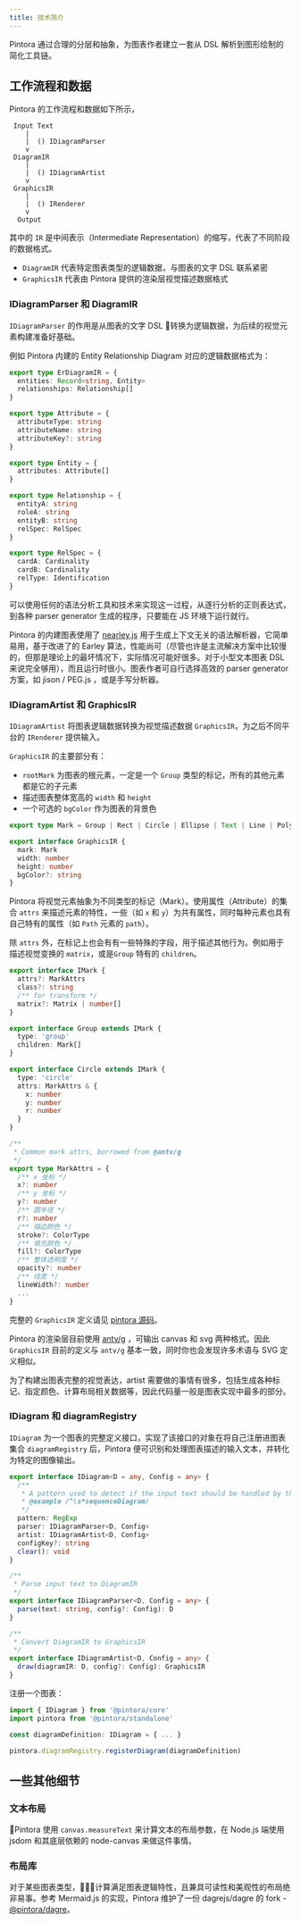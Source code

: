 ```yaml
---
title: 技术简介
---
```


Pintora 通过合理的分层和抽象，为图表作者建立一套从 DSL 解析到图形绘制的简化工具链。

## 工作流程和数据

Pintora 的工作流程和数据如下所示，

```text
 Input Text
    |
    |  () IDiagramParser
    v
 DiagramIR
    |
    |  () IDiagramArtist
    v
 GraphicsIR
    |
    |  () IRenderer
    v
  Output
```

其中的 `IR` 是中间表示（Intermediate Representation）的缩写，代表了不同阶段的数据格式。

- `DiagramIR` 代表特定图表类型的逻辑数据，与图表的文字 DSL 联系紧密
- `GraphicsIR` 代表由 Pintora 提供的渲染层视觉描述数据格式

### IDiagramParser 和 DiagramIR

`IDiagramParser` 的作用是从图表的文字 DSL 转换为逻辑数据，为后续的视觉元素构建准备好基础。

例如 Pintora 内建的 Entity Relationship Diagram 对应的逻辑数据格式为：

```ts
export type ErDiagramIR = {
  entities: Record<string, Entity>
  relationships: Relationship[]
}

export type Attribute = {
  attributeType: string
  attributeName: string
  attributeKey?: string
}

export type Entity = {
  attributes: Attribute[]
}

export type Relationship = {
  entityA: string
  roleA: string
  entityB: string
  relSpec: RelSpec
}

export type RelSpec = {
  cardA: Cardinality
  cardB: Cardinality
  relType: Identification
}
```

可以使用任何的语法分析工具和技术来实现这一过程，从逐行分析的正则表达式，到各种 parser generator 生成的程序，只要能在 JS 环境下运行就行。

Pintora 的内建图表使用了 [nearley.js](http://nearley.js.org/) 用于生成上下文无关的语法解析器，它简单易用，基于改进了的 Earley 算法，性能尚可（尽管也许是主流解决方案中比较慢的，但那是理论上的最坏情况下，实际情况可能好很多。对于小型文本图表 DSL 来说完全够用），而且运行时很小。图表作者可自行选择高效的 parser generator 方案，如 jison / PEG.js ，或是手写分析器。

### IDiagramArtist 和 GraphicsIR

`IDiagramArtist` 将图表逻辑数据转换为视觉描述数据 `GraphicsIR`，为之后不同平台的 `IRenderer` 提供输入。

`GraphicsIR` 的主要部分有：

- `rootMark` 为图表的根元素，一定是一个 `Group` 类型的标记，所有的其他元素都是它的子元素
- 描述图表整体宽高的 `width` 和 `height`
- 一个可选的 `bgColor` 作为图表的背景色

```ts
export type Mark = Group | Rect | Circle | Ellipse | Text | Line | PolyLine | Polygon | Marker | Path | GSymbol

export interface GraphicsIR {
  mark: Mark
  width: number
  height: number
  bgColor?: string
}
```

Pintora 将视觉元素抽象为不同类型的标记（Mark）。使用属性（Attribute）的集合 `attrs` 来描述元素的特性，一些（如 `x` 和 `y`）为共有属性，同时每种元素也具有自己特有的属性（如 `Path` 元素的 `path`）。

除 `attrs` 外，在标记上也会有有一些特殊的字段，用于描述其他行为。例如用于描述视觉变换的 `matrix`，或是`Group` 特有的 `children`。

```ts
export interface IMark {
  attrs?: MarkAttrs
  class?: string
  /** for transform */
  matrix?: Matrix | number[]
}

export interface Group extends IMark {
  type: 'group'
  children: Mark[]
}

export interface Circle extends IMark {
  type: 'circle'
  attrs: MarkAttrs & {
    x: number
    y: number
    r: number
  }
}

/**
 * Common mark attrs, borrowed from @antv/g
 */
export type MarkAttrs = {
  /** x 坐标 */
  x?: number
  /** y 坐标 */
  y?: number
  /** 圆半径 */
  r?: number
  /** 描边颜色 */
  stroke?: ColorType
  /** 填充颜色 */
  fill?: ColorType
  /** 整体透明度 */
  opacity?: number
  /** 线宽 */
  lineWidth?: number
  ...
}
```

完整的 `GraphicsIR` 定义请见 [pintora 源码](https://github.com/hikerpig/pintora/blob/master/packages/pintora-core/src/types/graphics.ts)。

Pintora 的渲染层目前使用 [antv/g](https://g.antv.vision/zh/docs/guide/introduce) ，可输出 canvas 和 svg 两种格式。因此 `GraphicsIR` 目前的定义与 `antv/g` 基本一致，同时你也会发现许多术语与 SVG 定义相似。

为了构建出图表完整的视觉表达，artist 需要做的事情有很多，包括生成各种标记、指定颜色、计算布局相关数据等，因此代码量一般是图表实现中最多的部分。

### IDiagram 和 diagramRegistry

`IDiagram` 为一个图表的完整定义接口，实现了该接口的对象在将自己注册进图表集合 `diagramRegistry` 后，Pintora 便可识别和处理图表描述的输入文本，并转化为特定的图像输出。

```ts
export interface IDiagram<D = any, Config = any> {
  /**
   * A pattern used to detect if the input text should be handled by this diagram.
   * @example /^\s*sequenceDiagram/
   */ 
  pattern: RegExp
  parser: IDiagramParser<D, Config>
  artist: IDiagramArtist<D, Config>
  configKey?: string
  clear(): void
}

/**
 * Parse input text to DiagramIR
 */ 
export interface IDiagramParser<D, Config = any> {
  parse(text: string, config?: Config): D
}

/**
 * Convert DiagramIR to GraphicsIR
 */ 
export interface IDiagramArtist<D, Config = any> {
  draw(diagramIR: D, config?: Config): GraphicsIR
}
```

注册一个图表：

```ts
import { IDiagram } from '@pintora/core'
import pintora from '@pintora/standalone'

const diagramDefinition: IDiagram = { ... }

pintora.diagramRegistry.registerDiagram(diagramDefinition)
```

## 一些其他细节

### 文本布局

Pintora 使用 `canvas.measureText` 来计算文本的布局参数，在 Node.js 端使用 jsdom 和其底层依赖的 node-canvas 来做这件事情。

### 布局库

对于某些图表类型，计算满足图表逻辑特性，且兼具可读性和美观性的布局绝非易事。参考 Mermaid.js 的实现，Pintora 维护了一份  dagrejs/dagre 的 fork - [@pintora/dagre](https://github.com/hikerpig/dagre-layout)。

